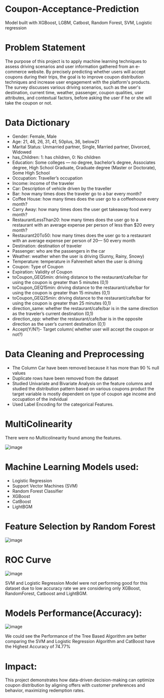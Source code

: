 # Coupon-Acceptance-Prediction
Model built with XGBoost, LGBM, Catbost, Random Forest, SVM, Logistic regression

# Problem Statement
The purpose of this project is to apply machine learning techniques to assess driving scenarios and user information gathered from an e-commerce website. By precisely predicting whether users will accept coupons during their trips, the goal is to improve coupon distribution techniques and increase user engagement with the platform's products.
 The survey discusses various driving scenarios, such as the user's destination, current time, weather, passenger, coupon qualities, user attributes, and contextual factors, before asking the user if he or she will take the coupon or not.

 # Data Dictionary

- Gender: Female, Male
- Age: 21, 46, 26, 31, 41, 50plus, 36, below21
- Marital Status: Unmarried partner, Single, Married partner, Divorced, Widowed
- has_Children: 1: has children, 0: No children
- Education: Some colleges — no degree, bachelor’s degree, Associates degree, High School Graduate, Graduate degree (Master or Doctorate), Some High School
- Occupation: Traveller’s occupation
- Income: income of the traveler
- Car: Description of vehicle driven by the traveller
- Bar: how many times does the traveler go to a bar every month?
- Coffee House: how many times does the user go to a coffeehouse every month?
- Carry Away: how many times does the user get takeaway food every month?
- RestaurantLessThan20: how many times does the user go to a restaurant with an average expense per person of less than $20 every month?
- Restaurant20To50: how many times does the user go to a restaurant with an average expense per person of  20— 50 every month
- Destination: destination of traveler
- Passenger: who are the passengers in the car
- Weather: weather when the user is driving (Sunny, Rainy, Snowy)
- Temperature: temperature in Fahrenheit when the user is driving
- Coupon: Type of Coupon
- Expiration: Validity of Coupon
- toCoupon_GEQ5min: driving distance to the restaurant/cafe/bar for using the coupon is greater than 5 minutes (0,1)
- toCoupon_GEQ15min: driving distance to the restaurant/cafe/bar for using the coupon is greater than 15 minutes (0,1)
- toCoupon_GEQ25min: driving distance to the restaurant/cafe/bar for using the coupon is greater than 25 minutes (0,1)
- direction_same: whether the restaurant/cafe/bar is in the same direction as the traveler’s current destination (0,1)
- direction_opp: whether the restaurant/cafe/bar is in the opposite direction as the user’s current destination (0,1)
- Accept(Y/N?)- Target column( whether user will accept the coupon or not?)

# Data Cleaning and Preprocessing

- The Column Car have been removed because it has more than 90 % null values
- Duplicate rows have been removed from the dataset
- Studied Univariate and Bivariate Analysis on the feature columns and studied the distribution pattern based on various coupons product the target variable is mostly dependent on type of coupon age  income and occupation of the indvidual
- Used Label Encoding for the categorical Features.

# MultiColinearity

There were no Multicolinearity found among the features.

![image](https://github.com/user-attachments/assets/9b8d8c3c-69c2-4f47-b921-c3c5aa83ce54)

# Machine Learning Models used:
- Logistic Regression
- Support Vector Machines (SVM)
- Random Forest Classifier
- XGBoost
- CatBoost
- LightBGM

# Feature Selection by Random Forest

![image](https://github.com/user-attachments/assets/8e431819-d860-41c1-83a1-5e6a80798954)


# ROC Curve

 ![image](https://github.com/user-attachments/assets/fddf9d28-6a6c-4cba-9efe-1fce065517cd)

SVM and Logistic Regression Model were not performing good for this dataset due to low accuracy rate we are considering only XGBoost, RandomForest, Catboost amd LightBGM.

# Models Performance(Accuracy):

 ![image](https://github.com/user-attachments/assets/434f4a13-2458-4de4-bce6-4c4f7379e909)

We could see the Performance of the Tree Based Algorithm are better comparing the SVM and Logistic Regression Algorithm and CatBoost have the Highest Accuracy of 74.77%

# Impact:

 This project demonstrates how data-driven decision-making can optimize coupon distribution by aligning offers with customer preferences and behavior, maximizing redemption rates.





